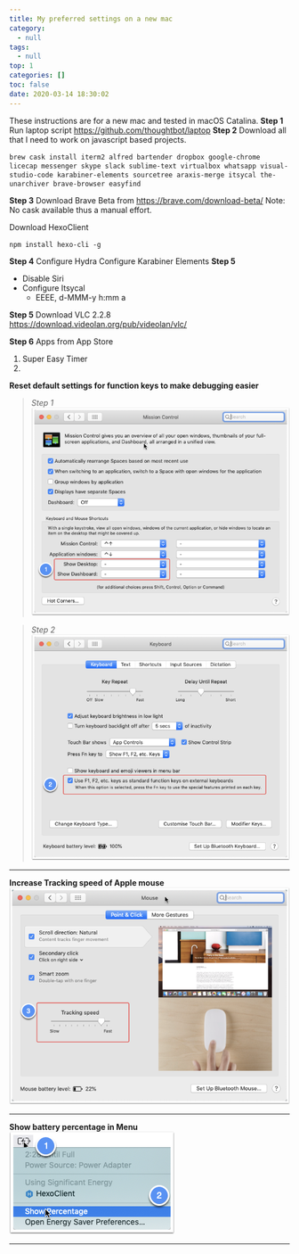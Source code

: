 ```yaml
---
title: My preferred settings on a new mac
category:
  - null
tags:
  - null
top: 1
categories: []
toc: false
date: 2020-03-14 18:30:02
---
```


These instructions are for a new mac and tested in macOS Catalina. 
**Step 1**
Run laptop script
https://github.com/thoughtbot/laptop
**Step 2**
Download all that I need to work on javascript based projects.
```language
brew cask install iterm2 alfred bartender dropbox google-chrome licecap messenger skype slack sublime-text virtualbox whatsapp visual-studio-code karabiner-elements sourcetree araxis-merge itsycal the-unarchiver brave-browser easyfind
```

**Step 3**
Download Brave Beta from
https://brave.com/download-beta/
Note: No cask available thus a manual effort.

Download HexoClient

```
npm install hexo-cli -g
```
**Step 4**
Configure Hydra
Configure Karabiner Elements
**Step 5**
- Disable Siri
- Configure Itsycal 
	- EEEE, d-MMM-y h:mm a

**Step 5**
Download VLC 2.2.8 
https://download.videolan.org/pub/videolan/vlc/

**Step 6**
Apps from App Store
1. Super Easy Timer
2. 

**Reset default settings for function keys to make debugging easier**

> *Step 1*
![image.png](/images/2020/03/14/de9b8d30-65df-11ea-b442-29d283043002.png)

> *Step 2*
![image.png](/images/2020/03/14/e7fcacb0-65df-11ea-b442-29d283043002.png)  

---
**Increase Tracking speed of Apple mouse**
![image.png](/images/2020/03/14/f3fcba00-65df-11ea-b442-29d283043002.png)

---
**Show battery percentage in Menu**
![image.png](/images/2020/03/14/40a51e10-65f4-11ea-b442-29d283043002.png)

---